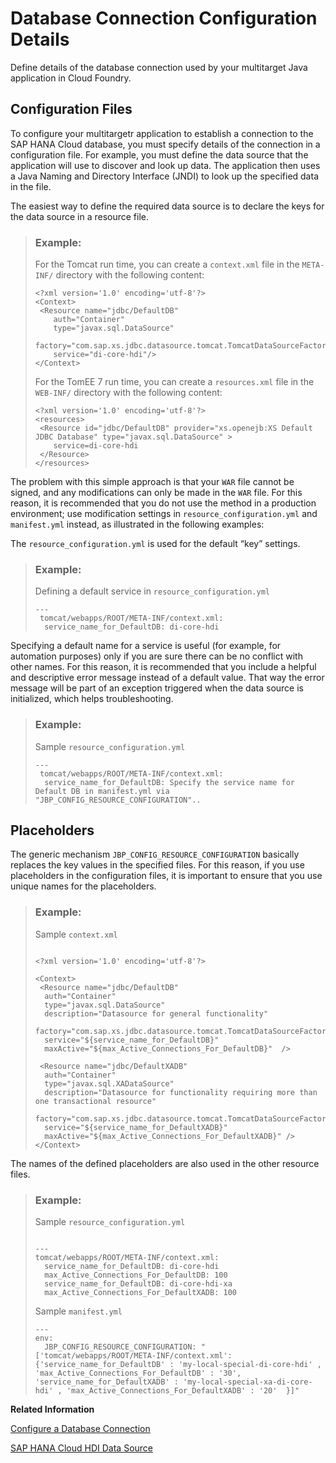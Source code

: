 <!-- loio79d56389dfb54075b4e217ef683dc09f -->

# Database Connection Configuration Details

Define details of the database connection used by your multitarget Java application in Cloud Foundry.



## Configuration Files

To configure your multitargetr application to establish a connection to the SAP HANA Cloud database, you must specify details of the connection in a configuration file. For example, you must define the data source that the application will use to discover and look up data. The application then uses a Java Naming and Directory Interface \(JNDI\) to look up the specified data in the file.

The easiest way to define the required data source is to declare the keys for the data source in a resource file.

> ### Example:  
> For the Tomcat run time, you can create a `context.xml` file in the `META-INF/` directory with the following content:
> 
> ```
> <?xml version='1.0' encoding='utf-8'?>
> <Context>
>  <Resource name="jdbc/DefaultDB"
>     auth="Container"
>     type="javax.sql.DataSource"
>     factory="com.sap.xs.jdbc.datasource.tomcat.TomcatDataSourceFactory"
>     service="di-core-hdi"/>
> </Context>
> 
> ```
> 
> For the TomEE 7 run time, you can create a `resources.xml` file in the `WEB-INF/` directory with the following content:
> 
> ```
> <?xml version='1.0' encoding='utf-8'?> 
> <resources>
>  <Resource id="jdbc/DefaultDB" provider="xs.openejb:XS Default JDBC Database" type="javax.sql.DataSource" >
>     service=di-core-hdi
>  </Resource>
> </resources>
> ```

The problem with this simple approach is that your `WAR` file cannot be signed, and any modifications can only be made in the `WAR` file. For this reason, it is recommended that you do not use the method in a production environment; use modification settings in `resource_configuration.yml` and `manifest.yml` instead, as illustrated in the following examples:

The `resource_configuration.yml` is used for the default “key” settings.

> ### Example:  
> Defining a default service in `resource_configuration.yml`
> 
> ```
> ---
>  tomcat/webapps/ROOT/META-INF/context.xml:
>   service_name_for_DefaultDB: di-core-hdi
> 
> ```

Specifying a default name for a service is useful \(for example, for automation purposes\) only if you are sure there can be no conflict with other names. For this reason, it is recommended that you include a helpful and descriptive error message instead of a default value. That way the error message will be part of an exception triggered when the data source is initialized, which helps troubleshooting.

> ### Example:  
> Sample `resource_configuration.yml`
> 
> ```
> ---
>  tomcat/webapps/ROOT/META-INF/context.xml:
>   service_name_for_DefaultDB: Specify the service name for Default DB in manifest.yml via "JBP_CONFIG_RESOURCE_CONFIGURATION"..
> 
> ```



## Placeholders

The generic mechanism `JBP_CONFIG_RESOURCE_CONFIGURATION` basically replaces the key values in the specified files. For this reason, if you use placeholders in the configuration files, it is important to ensure that you use unique names for the placeholders.

> ### Example:  
> Sample `context.xml`
> 
> ```
> 
> <?xml version='1.0' encoding='utf-8'?>
> 
> <Context>
>  <Resource name="jdbc/DefaultDB"
>   auth="Container"
>   type="javax.sql.DataSource"
>   description="Datasource for general functionality"
>   factory="com.sap.xs.jdbc.datasource.tomcat.TomcatDataSourceFactory"
>   service="${service_name_for_DefaultDB}"
>   maxActive="${max_Active_Connections_For_DefaultDB}"  />   
> 
>  <Resource name="jdbc/DefaultXADB"
>   auth="Container"
>   type="javax.sql.XADataSource"
>   description="Datasource for functionality requiring more than one transactional resource"
>   factory="com.sap.xs.jdbc.datasource.tomcat.TomcatDataSourceFactory"
>   service="${service_name_for_DefaultXADB}"
>   maxActive="${max_Active_Connections_For_DefaultXADB}" />
> </Context>
> 
> ```

The names of the defined placeholders are also used in the other resource files.

> ### Example:  
> Sample `resource_configuration.yml`
> 
> ```
> 
> ---
> tomcat/webapps/ROOT/META-INF/context.xml:
>   service_name_for_DefaultDB: di-core-hdi
>   max_Active_Connections_For_DefaultDB: 100
>   service_name_for_DefaultDB: di-core-hdi-xa
>   max_Active_Connections_For_DefaultXADB: 100
> 
> ```
> 
> Sample `manifest.yml`
> 
> ```
> ---
> env:
>   JBP_CONFIG_RESOURCE_CONFIGURATION: "['tomcat/webapps/ROOT/META-INF/context.xml': {'service_name_for_DefaultDB' : 'my-local-special-di-core-hdi' , 'max_Active_Connections_For_DefaultDB' : '30', 'service_name_for_DefaultXADB' : 'my-local-special-xa-di-core-hdi' , 'max_Active_Connections_For_DefaultXADB' : '20'  }]"
> 
> ```

**Related Information**  


[Configure a Database Connection](configure-a-database-connection-d462ffc.md "You can configure your application to use a database connection so that the application can persist its data.")

[SAP HANA Cloud HDI Data Source](sap-hana-cloud-hdi-data-source-29639df.md "Set up HDI data sources for multitarget Java applications in SAP HANA Cloud.")

